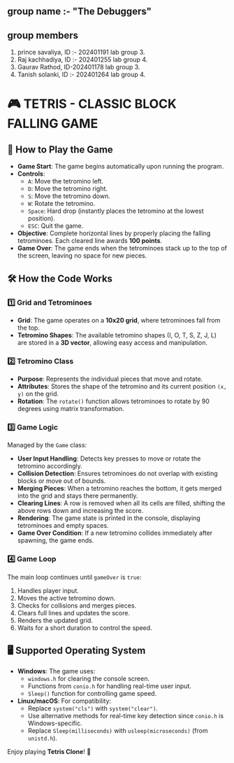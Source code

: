 ## group name :- "The Debuggers" 

## group members 
1. prince savaliya, ID :- 202401191
  lab group 3.
2. Raj kachhadiya, ID :- 202401255
lab group 4.
3. Gaurav Rathod, ID-202401178
lab group 3.
4. Tanish solanki, ID :- 202401264
lab group 4.
# 🎮 TETRIS - CLASSIC BLOCK FALLING GAME

## 📌 How to Play the Game

- **Game Start**: The game begins automatically upon running the program.
- **Controls**:
  - `A`: Move the tetromino left.
  - `D`: Move the tetromino right.
  - `S`: Move the tetromino down.
  - `W`: Rotate the tetromino.
  - `Space`: Hard drop (instantly places the tetromino at the lowest position).
  - `ESC`: Quit the game.
- **Objective**: Complete horizontal lines by properly placing the falling tetrominoes. Each cleared line awards **100 points**.
- **Game Over**: The game ends when the tetrominoes stack up to the top of the screen, leaving no space for new pieces.

## 🛠 How the Code Works

### 1️⃣ Grid and Tetrominoes

- **Grid**: The game operates on a **10x20 grid**, where tetrominoes fall from the top.
- **Tetromino Shapes**: The available tetromino shapes (I, O, T, S, Z, J, L) are stored in a **3D vector**, allowing easy access and manipulation.

### 2️⃣ Tetromino Class

- **Purpose**: Represents the individual pieces that move and rotate.
- **Attributes**: Stores the shape of the tetromino and its current position `(x, y)` on the grid.
- **Rotation**: The `rotate()` function allows tetrominoes to rotate by 90 degrees using matrix transformation.

### 3️⃣ Game Logic

Managed by the `Game` class:

- **User Input Handling**: Detects key presses to move or rotate the tetromino accordingly.
- **Collision Detection**: Ensures tetrominoes do not overlap with existing blocks or move out of bounds.
- **Merging Pieces**: When a tetromino reaches the bottom, it gets merged into the grid and stays there permanently.
- **Clearing Lines**: A row is removed when all its cells are filled, shifting the above rows down and increasing the score.
- **Rendering**: The game state is printed in the console, displaying tetrominoes and empty spaces.
- **Game Over Condition**: If a new tetromino collides immediately after spawning, the game ends.

### 4️⃣ Game Loop

The main loop continues until `gameOver` is `true`:

1. Handles player input.
2. Moves the active tetromino down.
3. Checks for collisions and merges pieces.
4. Clears full lines and updates the score.
5. Renders the updated grid.
6. Waits for a short duration to control the speed.

## 🖥 Supported Operating System

- **Windows**: The game uses:
  - `windows.h` for clearing the console screen.
  - Functions from `conio.h` for handling real-time user input.
  - `Sleep()` function for controlling game speed.
- **Linux/macOS**: For compatibility:
  - Replace `system("cls")` with `system("clear")`.
  - Use alternative methods for real-time key detection since `conio.h` is Windows-specific.
  - Replace `Sleep(milliseconds)` with `usleep(microseconds)` (from `unistd.h`).



Enjoy playing **Tetris Clone**! 🚀
